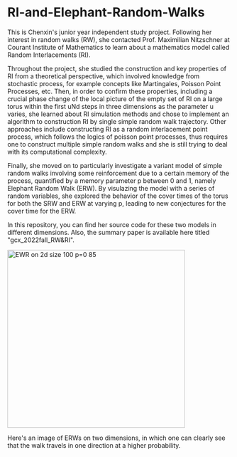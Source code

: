 # RI-and-Elephant-Random-Walks

This is Chenxin's junior year independent study project. Following her interest in random walks (RW), she contacted Prof. Maximilian Nitzschner at Courant Institute of Mathematics to learn about a mathematics model called Random Interlacements (RI).   

Throughout the project, she studied the construction and key properties of RI from a theoretical perspective, which involved knowledge from stochastic process, for example concepts like Martingales, Poisson Point Processes, etc. Then, in order to confirm these properties, including 
a crucial phase change of the local picture of the empty set of RI on a large torus within the first uNd steps in three dimensions as the parameter u varies, she learned about RI simulation methods and chose to implement an algorithm to construction RI by single simple random walk trajectory. Other approaches include constructing RI as a random interlacement point process, which follows the logics of poisson point processes, thus requires one to construct multiple simple random walks and she is still trying to deal with its computational complexity.

Finally, she moved on to particularly investigate a variant model of simple random walks involving some reinforcement due to a certain memory of the process, quantified by a memory parameter p between 0 and 1, namely Elephant Random Walk (ERW). By visulazing the model with a series of random variables, she explored the behavior of the cover times of the torus for both the SRW and ERW at varying p, leading to new conjectures for the cover time for the ERW.

In this repository, you can find her source code for these two models in different dimensions. Also, the summary paper is available here titled "gcx_2022fall_RW&RI".

<img width="400" alt="EWR on 2d size 100 p=0 85" src="https://user-images.githubusercontent.com/98552734/222078788-a28863e5-83a3-4acb-b0c2-ed9ca0c2a645.png">

Here's an image of ERWs on two dimensions, in which one can clearly see that the walk travels in one direction at a higher probability.
